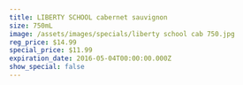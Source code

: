 ```yaml
---
title: LIBERTY SCHOOL cabernet sauvignon
size: 750mL
image: /assets/images/specials/liberty school cab 750.jpg
reg_price: $14.99
special_price: $11.99
expiration_date: 2016-05-04T00:00:00.000Z
show_special: false
---
```



